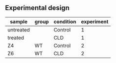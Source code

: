 ## Experimental design

| sample    | group | condition | experiment |
|-----------|-------|-----------|------------|
| untreated |       | Control   | 1          |
| treated   |       | CLD       | 1          |
| Z4        | WT    | Control   | 2          |
| Z6        | WT    | CLD       | 2          |
